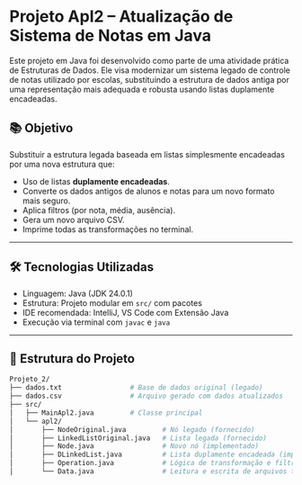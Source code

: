 # Projeto Apl2 – Atualização de Sistema de Notas em Java

Este projeto em Java foi desenvolvido como parte de uma atividade prática de Estruturas de Dados. Ele visa modernizar um sistema legado de controle de notas utilizado por escolas, substituindo a estrutura de dados antiga por uma representação mais adequada e robusta usando listas duplamente encadeadas.

## 📚 Objetivo

Substituir a estrutura legada baseada em listas simplesmente encadeadas por uma nova estrutura que:

- Uso de listas **duplamente encadeadas**.
- Converte os dados antigos de alunos e notas para um novo formato mais seguro.
- Aplica filtros (por nota, média, ausência).
- Gera um novo arquivo CSV.
- Imprime todas as transformações no terminal.

---

## 🛠️ Tecnologias Utilizadas

- Linguagem: Java (JDK 24.0.1)
- Estrutura: Projeto modular em `src/` com pacotes
- IDE recomendada: IntelliJ, VS Code com Extensão Java
- Execução via terminal com `javac` e `java`

---

## 📂 Estrutura do Projeto

```bash
Projeto_2/
├── dados.txt                 # Base de dados original (legado)
├── dados.csv                 # Arquivo gerado com dados atualizados
├── src/
│   ├── MainApl2.java         # Classe principal
│   └── apl2/
│       ├── NodeOriginal.java         # Nó legado (fornecido)
│       ├── LinkedListOriginal.java   # Lista legada (fornecido)
│       ├── Node.java                 # Novo nó (implementado)
│       ├── DLinkedList.java          # Lista duplamente encadeada (implementado)
│       ├── Operation.java            # Lógica de transformação e filtros (implementado)
│       └── Data.java                 # Leitura e escrita de arquivos texto (fornecido)
